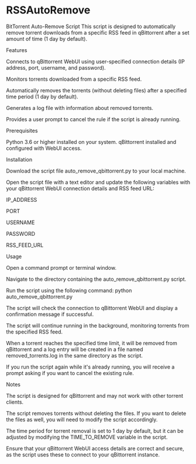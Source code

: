 # RSSAutoRemove

BitTorrent Auto-Remove Script
This script is designed to automatically remove torrent downloads from a specific RSS feed in qBittorrent after a set amount of time (1 day by default).

Features

Connects to qBittorrent WebUI using user-specified connection details (IP address, port, username, and password).

Monitors torrents downloaded from a specific RSS feed.

Automatically removes the torrents (without deleting files) after a specified time period (1 day by default).

Generates a log file with information about removed torrents.

Provides a user prompt to cancel the rule if the script is already running.

Prerequisites

Python 3.6 or higher installed on your system.
qBittorrent installed and configured with WebUI access.

Installation

Download the script file auto_remove_qbittorrent.py to your local machine.

Open the script file with a text editor and update the following variables with your qBittorrent WebUI connection details and RSS feed URL:

IP_ADDRESS

PORT

USERNAME

PASSWORD

RSS_FEED_URL

Usage

Open a command prompt or terminal window.

Navigate to the directory containing the auto_remove_qbittorrent.py script.

Run the script using the following command: python auto_remove_qbittorrent.py

The script will check the connection to qBittorrent WebUI and display a confirmation message if successful.

The script will continue running in the background, monitoring torrents from the specified RSS feed.

When a torrent reaches the specified time limit, it will be removed from qBittorrent and a log entry will be created in a file named removed_torrents.log in the same directory as the script.

If you run the script again while it's already running, you will receive a prompt asking if you want to cancel the existing rule.

Notes

The script is designed for qBittorrent and may not work with other torrent clients.

The script removes torrents without deleting the files. If you want to delete the files as well, you will need to modify the script accordingly.

The time period for torrent removal is set to 1 day by default, but it can be adjusted by modifying the TIME_TO_REMOVE variable in the script.

Ensure that your qBittorrent WebUI access details are correct and secure, as the script uses these to connect to your qBittorrent instance.

